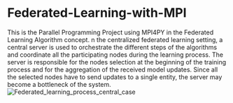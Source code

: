 # Federated-Learning-with-MPI
This is the Parallel Programming Project using MPI4PY in the Federated Learning Algorithm concept. 
n the centralized federated learning setting, a central server is used to orchestrate the different steps of the algorithms and coordinate all the participating nodes during the learning process. The server is responsible for the nodes selection at the beginning of the training process and for the aggregation of the received model updates. Since all the selected nodes have to send updates to a single entity, the server may become a bottleneck of the system.
![Federated_learning_process_central_case](https://user-images.githubusercontent.com/53828158/145125741-a438e4cf-2519-476b-88f1-316c0df14aac.png)
